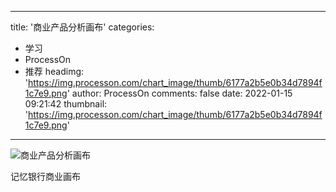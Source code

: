 
---
title: '商业产品分析画布'
categories: 
 - 学习
 - ProcessOn
 - 推荐
headimg: 'https://img.processon.com/chart_image/thumb/6177a2b5e0b34d7894f1c7e9.png'
author: ProcessOn
comments: false
date: 2022-01-15 09:21:42
thumbnail: 'https://img.processon.com/chart_image/thumb/6177a2b5e0b34d7894f1c7e9.png'
---

<div>   
<img class="thumb" alt="商业产品分析画布" src="https://img.processon.com/chart_image/thumb/6177a2b5e0b34d7894f1c7e9.png" referrerpolicy="no-referrer">
<p>记忆银行商业画布</p>  
</div>
            